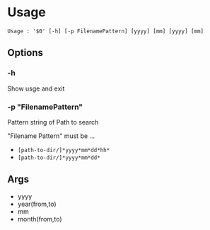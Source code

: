 Usage
=====

    Usage : '$0' [-h] [-p FilenamePattern] [yyyy] [mm] [yyyy] [mm]

Options
-----------

### -h

Show usge and exit

### -p "FilenamePattern"

Pattern string of Path to search

"Filename Pattern" must be ...

 * `[path-to-dir/]*yyyy*mm*dd*hh*`
 * `[path-to-dir/]*yyyy*mm*dd*`


Args
-----------

* yyyy
 * year(from,to)
* mm
 * month(from,to)
